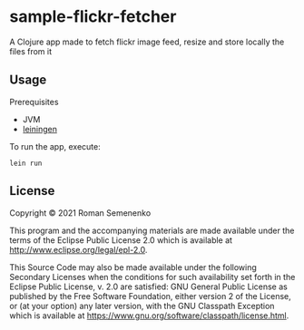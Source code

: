 # sample-flickr-fetcher

A Clojure app made to fetch flickr image feed, resize and store locally the files from it

## Usage

Prerequisites

- JVM
- [leiningen](http://leiningen.org/)

To run the app, execute:

`lein run`

## License

Copyright © 2021 Roman Semenenko

This program and the accompanying materials are made available under the
terms of the Eclipse Public License 2.0 which is available at
http://www.eclipse.org/legal/epl-2.0.

This Source Code may also be made available under the following Secondary
Licenses when the conditions for such availability set forth in the Eclipse
Public License, v. 2.0 are satisfied: GNU General Public License as published by
the Free Software Foundation, either version 2 of the License, or (at your
option) any later version, with the GNU Classpath Exception which is available
at https://www.gnu.org/software/classpath/license.html.
